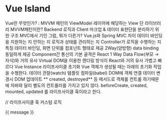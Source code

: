 # Vue Island

Vue란 무엇인가?
: MVVM 패턴의 ViewModel 레이어에 해당하는 View 단 라이브러리
MVVM패턴이란?
Backend 로직과 Client 마크업 & 데이터 표현단을 분리하기 위한 구조
MVC에서 기인
그럼, 뭐가 다른가?
Vue.js와 Spring MVC 차이
데이터 바인딩을 지원하는 지 안하는 지
로직과 상태를 관리하는 지 Controller가 로직을 수행하는 지
특징
데이터 바인딩, 화면 단위를 컴포넌트 형태로 제공
2Way(양방향) data binding 동일하게 제공
Component간 통신의 기본 골격은 React 1 Way Data Flow(부모 → 자식)와 거의 유사
Virtual DOM을 이용한 렌더링 방식이 React와 거의 유사
가볍고 빠르다
Vue Instance 라이프사이클 초기화
Vue 객체가 생성될 때는 아래의 초기화 작업을 수행한다.
데이터 관찰(watch)
템플릿 컴파일(babel)
DOM에 객체 연결
데이터 변경시 DOM 업데이트
** created, destroyed** 등 메서드로 객체를 컨트롤 하기때문에 자바와 달리 별도의 컨트롤러를 가지고 있지 않다.
beforeCreate, created, mounted, updated 를 라이프사이클 훅이라고 한다.

// 라이프사이클 훅 커스텀 로직

<html>
  <head>
    <title>Vue Sample</title>
  </head>
  <body>
    <div id="app">
      {{ message }}
    </div>
    <script src="<https://unpkg.com/vue@2.4.4/dist/vue.js>"></script>
    <script>
        // Vue 인스턴스 
        // Vue라는 객체(Vue 생성자)로 이것저것 포함해서 화면의 단위를 생성한다.
        // Vue 인스턴스는 생성 후 html 범위 내에서만 옵션 속성들이 적용되고, 이를 인스턴스 유효범위라 한다.
      new Vue({
        el: '#app',
        data: {
          message: 'Hello Vue.js!'//, methods: {}. created: {}, life cycle callback .. 등의 옵션 가능
        },
        beforeCreate: function() {
          console.log("beforeCreate");
        },
        created: function() {
          console.log("created");
        },
        mounted: function() {
          console.log("mounted");
        },
        updated: function() {
          console.log("updated");
        }
      })

    </script>
  </body>
</html>

Vue 컴포넌트
화면에 비춰지는 뷰의 단위를 쪼개어 재활용이 가능한 형태로 관리하는 것, 
Vue는 이렇게 부모, 자식 관계를 형성하는 트리 구조를 형성한다.
<html>
  <head>
    <title>Vue Sample</title>
  </head>
  <body>
    <div id="app">
      <button>Parent Component</button>
      <my-component></my-component><!--전역-->
      <my-local-component></my-local-component>
    </div>

    <div id="app2">
      <my-component></my-component><!--전역-->
      <my-local-component></my-local-component>
    </div>

    <script src="<https://unpkg.com/vue@2.3.3>"></script>

    <script>
      // Global Component - 전역으로 등록
                    //태그명
      Vue.component('my-component', {
        //컴포넌트의 내용
        template: '<div>A global component!</div>'
      });

      // Local Component
      var cmp = {
        //컴포넌트의 내용
        template: '<div>A local component!</div>'
      };

      //로컬
      new Vue({
        el: '#app',//새로운 인스턴스가 올라갈 때
        components: {//아래와 같은 컴포넌트를 추가
          // 태그명 : 컴포넌트의 내용
          'my-local-component': cmp
        }
      })

      //인스턴스 안에 로컬 컴포넌트 등록하는 방법
      new Vue({
        el: '#app2',
        components: {
                    //컴포넌트 이름(컨벤션상 케밥기법 good): 컴포넌트 내용
          'my-local-component': cmp
        }
      })

    </script>
  </body>
</html>

Vue 컴포넌트 통신
구조상 "상하위 상하위~트위스트" 춤을 추는 컴포넌트의 통신은
부모에서 자식 - props down
자식에서 부모 - events up
props - 모든 컴포넌트는 각 컴포넌트 자체의 스코프를 갖는다
→ 하위 스코프가 상위 스코프 바로 접근? 절대 안됨!!!!!
→ 그래서 상위에서 하위로 갈 때는 무조건 props를 사용한다 ★
추가: 컴포넌트를 케밥 형식으로 만들 시 속성 props에는 ['MyName']에는 카멜로 쓰고,
  html에서는 케밥으로 my-name 이라고 해야 props 정상적으로 전달됨
같은 레벨간 컴포넌트의 통신
child → parent → 다시 2개의 child
같은 레벨의 컴포넌트는 직접적 통신 안됨
Event Bus
Child 컴포넌트간 통신을 돕는다.
Vue 라우터
  router-view 태그로 영역을 만들어주고, router-link 태그로 라우트를 명시해주면 할 일이 끝난다.
흐름
보여줄 라우트 컴포넌트를 선언한다 
컴포넌트와 URL을 매핑하는 routes 배열을 만든다 
Vue Router 인스턴스를 만들어서 앞서 만든 routes를 도장 땅땅 
해당 라우터가 뷰 딴에서 그려지도록 주입한다
중첩 라우터 Nested Routers
가장 큰 상위의 컴포넌트가 하위의 컴포넌트를 포함하는 Parent-Child 형태
children 속성
컴포넌트가 컴포넌트를 품음
var routes = [
 {
   path: '/login',//해석 순서 2: 요기에 도착을 했을 때
   component: Login,//해석 순서 1: 로그인 컴포넌트가
   children: [
     { path: '', component: LoginForm }//해석 순서3: 로그인 폼이 뿌려지는 장소
   ]
 },
 {
   path: '/list',
   component: List,
   children: [
     { path: '', component: ListItems }
   ]
 }
];



Named View
특정 라우터로 이동할 때 여러가지 컴포넌트를 동시에 렌더링하며 띄운다
Vue 리소스(라는게 있었다.)
Vue 1.x 대의 HTTP 요청 라이브러리이고 현재는 공식문서도 axios를 사용 권장
Vue 템플릿
템플릿 태그
<template>
<!-- 여기에 탬플릿 내용이 들어갑니다 -->
</template>



디렉티브(Directives)
v- 접두사를 붙인 attributes
<div :class="['bigtabBox', {'on': isActive}]">


:class (v-bind:class의 축약형) - 동적으로 클래스를 바인딩
{'on': isActive} 객체 문법으로 조건부 클래스 적용
데이터 바인딩
DOM 기반 HTML Template에 Vue데이터를 바인딩하는 방법은 값 대입, 값 연결, 디렉티브 사용이 있다
값 대입 - interpolaration
 {{msg}} 
값 연결 - binding expressions
{{ }} 를 이용한 데이터 바인딩 시 자바스크립트 표현식(+ , *) 및 여러개 체인 필터
디렉티브 v 접두사를 갖는 여러가지 기능하는 애들
클래스 바인딩 - css스타일링을 위해 class를 아래와 같이 추가가능
class = "{{ className }}" 
v-bind : class
https://vuejs.org/v2/guide/syntax.html
싱글파일 컴포넌트 체계 with JSX(ES6)
싱글 파일 컴포넌트란?
앱 복잡도 ↑, .vue 라는 파일 안에 html, js, css를 관리할 수 있는 방법 
∴ 결국 .vue 파일을 이용해라라는 것! 이 안에 너(vue, html, js, css) 있다. *
복잡도가 커짐에 따라 야기되는 문제는 결국 싱글 파일 컴포넌트가 필요한 이유
모든 컴포넌트에 고유의 이름을 붙여야 함
js파일에서 template 안에 html 의 문법 강조가 되지 않음
js 파일 상에서 css 스타일링 작업이 거의 불가
ES5를 이용하여 계속 앱을 작성할 경우 Babel 빌드가 지원되지 않음
상태 관리 라이브러리 Vuex
개요
복잡하고 많은 컴포넌트 데이터를 효율적으로 관리
React flux 패턴 → vue 라이브러리의 등장 배경
데이터의 흐름이 여러 갈래로 나뉘지 않고 단방향으로만 처리
주요속성
state 
여러 컴포넌트에 공유되는 데이터 data와 같은 형태
getters 
연산된 state 값을 접근하는 속성 computed처럼 미리 연산된 값으 접근하는 속성
mutations 
state값을 변경하는 이벤트 로직 cf) methods
actions
비동기 처리 로직을 선언하는 메서드 cf)async methods
``` 
import Vue from 'vue'
import Vuex from 'vuex'

//vue를 이제 쓰겠다.
Vue.use(Vuex);

export const store = new Vuex.Store({
    state: {
        headerText : 'Todo it!'
    }
});

```

-   TodoHeader.vue

```
<template>
    <header>
        <h1>{{this.$store.state.headerText}}</h1>
    </header>
</template>

```

-   vue dev


mutations : state 값을 변경할 수 있는 유일한 방법이자 메서드
commit( ) 으로 동작시킨다.
store.js
state: {storeNum : 10},
mutations: {
    modifyState(state, payload){
        console.log(payload.str);
        return state.storeNum += payload.num;
    }
}


App.vue
this.$store.commit('modifyState', {
    str: 'passed from payload',
    num: 20
});

∴ 결과 → App.vue에서 modifyState 라는 mutations 메서드를 호출하는 순간 modifyState에 state객체와 payload라는 객체가 넘어온다. 그리고 payload.str인 'passed form payload'가 로그로 찍히고, 10+20인 30이 반환된다.
→ state를 변경하기 위해 mutations를 동작시킬 때 인자(payload)를 전달할 수 있음
Vuex의 헬퍼함수
mapState - vuex에 선언한 state 속성을 뷰 컴포넌트에 더 쉽게 연결해주는 헬퍼
   //App.vue
   import { mapState } from 'vuex'

   computed() {
       ...mapState(['num'])
       // num() { return this.$store.state.num; }
   }





    //store.js
    state: {
        num: 10
    }


    <p> {{ this.num }}</p>

    ```

mapGetters - vuex에 선언한 state 속성을 뷰 컴포넌트에 더 쉽게 연결해주는 헬퍼함수
그 외 Vue
슬롯, slot, # 이란?
특정 컴포넌트의 일부 UI를 "재정의" 할 수 있게 해준다.
부모 컴포넌트에서 자식 컴포넌트로 컨텐츠를 전달할 수 있게 해준다.
webpack이란?
여러개의 파일을 하나의 파일로 합쳐주는 모듈 번들러
Vue CLI란?
webpack 기반 vue 개발 환경 구축 도구, vue 플젝 개발 환경을 설정해주구 vue 플젝 구성을 도와주는 도구
왜 뷰인가?
https://codingapple.com/unit/why-use-vue-over-react/

[Read more](https://velog.io/@deepsea/Vue-Island)